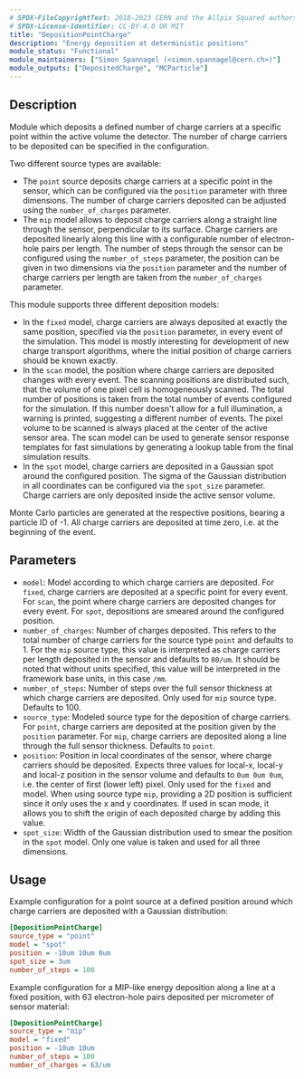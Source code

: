 ```yaml
---
# SPDX-FileCopyrightText: 2018-2023 CERN and the Allpix Squared authors
# SPDX-License-Identifier: CC-BY-4.0 OR MIT
title: "DepositionPointCharge"
description: "Energy deposition at deterministic positions"
module_status: "Functional"
module_maintainers: ["Simon Spannagel (<simon.spannagel@cern.ch>)"]
module_outputs: ["DepositedCharge", "MCParticle"]
---
```


## Description
Module which deposits a defined number of charge carriers at a specific point within the active volume the detector.
The number of charge carriers to be deposited can be specified in the configuration.

Two different source types are available:

* The `point` source deposits charge carriers at a specific point in the sensor, which can be configured via the `position` parameter with three dimensions. The number of charge carriers deposited can be adjusted using the `number_of_charges` parameter.
* The `mip` model allows to deposit charge carriers along a straight line through the sensor, perpendicular to its surface. Charge carriers are deposited linearly along this line with a configurable number of electron-hole pairs per length. The number of steps through the sensor can be configured using the `number_of_steps` parameter, the position can be given in two dimensions via the `position` parameter and the number of charge carriers per length are taken from the `number_of_charges` parameter.

This module supports three different deposition models:

* In the `fixed` model, charge carriers are always deposited at exactly the same position, specified via the `position` parameter, in every event of the simulation. This model is mostly interesting for development of new charge transport algorithms, where the initial position of charge carriers should be known exactly.
* In the `scan` model, the position where charge carriers are deposited changes with every event. The scanning positions are distributed such, that the volume of one pixel cell is homogeneously scanned. The total number of positions is taken from the total number of events configured for the simulation. If this number doesn't allow for a full illumination, a warning is printed, suggesting a different number of events. The pixel volume to be scanned is always placed at the center of the active sensor area. The scan model can be used to generate sensor response templates for fast simulations by generating a lookup table from the final simulation results.
* In the `spot` model, charge carriers are deposited in a Gaussian spot around the configured position. The sigma of the Gaussian distribution in all coordinates can be configured via the `spot_size` parameter. Charge carriers are only deposited inside the active sensor volume.

Monte Carlo particles are generated at the respective positions, bearing a particle ID of -1.
All charge carriers are deposited at time zero, i.e. at the beginning of the event.

## Parameters
* `model`: Model according to which charge carriers are deposited. For `fixed`, charge carriers are deposited at a specific point for every event. For `scan`, the point where charge carriers are deposited changes for every event. For `spot`, depositions are smeared around the configured position.
* `number_of_charges`: Number of charges deposited. This refers to the total number of charge carriers for the source type `point` and defaults to 1. For the `mip` source type, this value is interpreted as charge carriers per length deposited in the sensor and defaults to `80/um`. It should be noted that without units specified, this value will be interpreted in the framework base units, in this case `/mm`.
* `number_of_steps`: Number of steps over the full sensor thickness at which charge carriers are deposited. Only used for `mip` source type. Defaults to 100.
* `source_type`: Modeled source type for the deposition of charge carriers. For `point`, charge carriers are deposited at the position given by the `position` parameter. For `mip`, charge carriers are deposited along a line through the full sensor thickness. Defaults to `point`.
* `position`: Position in local coordinates of the sensor, where charge carriers should be deposited. Expects three values for local-x, local-y and local-z position in the sensor volume and defaults to `0um 0um 0um`, i.e. the center of first (lower left) pixel. Only used for the `fixed` and model. When using source type `mip`, providing a 2D position is sufficient since it only uses the x and y coordinates. If used in scan mode, it allows you to shift the origin of each deposited charge by adding this value.
* `spot_size`: Width of the Gaussian distribution used to smear the position in the `spot` model. Only one value is taken and used for all three dimensions.

## Usage

Example configuration for a point source at a defined position around which charge carriers are deposited with a Gaussian distribution:

```ini
[DepositionPointCharge]
source_type = "point"
model = "spot"
position = -10um 10um 0um
spot_size = 3um
number_of_steps = 100
```

Example configuration for a MIP-like energy deposition along a line at a fixed position, with 63 electron-hole pairs deposited per micrometer of sensor material:

```ini
[DepositionPointCharge]
source_type = "mip"
model = "fixed"
position = -10um 10um
number_of_steps = 100
number_of_charges = 63/um
```
